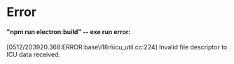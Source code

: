 # Error


#### "npm run electron:build" -- exe run error: 

[0512/203920.368:ERROR:base\i18n\icu_util.cc:224] Invalid file descriptor to ICU data received.
